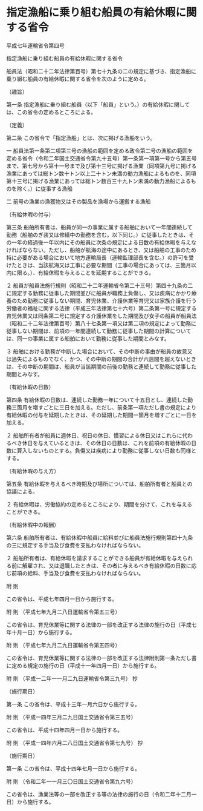 # 指定漁船に乗り組む船員の有給休暇に関する省令

平成七年運輸省令第四号

指定漁船に乗り組む船員の有給休暇に関する省令

船員法（昭和二十二年法律第百号）第七十九条の二の規定に基づき、指定漁船に乗り組む船員の有給休暇に関する省令を次のように定める。

（趣旨）

第一条 指定漁船に乗り組む船員（以下「船員」という。）の有給休暇に関しては、この省令の定めるところによる。

（定義）

第二条 この省令で「指定漁船」とは、次に掲げる漁船をいう。

一 船員法第一条第二項第三号の漁船の範囲を定める政令第二号の漁船の範囲を定める省令（令和二年国土交通省令第九十五号）第一条第一項第一号から第五号まで、第七号から第十一号まで及び第十三号に掲げる漁業（同項第九号に掲げる漁業にあっては総トン数十トン以上二十トン未満の動力漁船によるものを、同項第十三号に掲げる漁業にあっては総トン数百三十九トン未満の動力漁船によるものを除く。）に従事する漁船

二 前号の漁業の漁獲物又はその製品を漁場から運搬する漁船

（有給休暇の付与）

第三条 船舶所有者は、船員が同一の事業に属する船舶において一年間連続して勤務（船舶のぎ装又は修繕中の勤務を含む。以下同じ。）に従事したときは、その一年の経過後一年以内にその船員に次条の規定による日数の有給休暇を与えなければならない。ただし、船舶が航海の途中にあるとき、又は船舶の工事のため特に必要がある場合において地方運輸局長（運輸監理部長を含む。）の許可を受けたときは、当該航海又は工事に必要な期間（工事の場合にあっては、三箇月以内に限る。）、有給休暇を与えることを延期することができる。

２ 船員が船員法施行規則（昭和二十二年運輸省令第二十三号）第四十九条の二に規定する勤務に従事した期間並びに船員が職務上負傷し、又は疾病にかかり療養のため勤務に従事しない期間、育児休業、介護休業等育児又は家族介護を行う労働者の福祉に関する法律（平成三年法律第七十六号）第二条第一号に規定する育児休業又は同条第二号に規定する介護休業をした期間及び女子の船員が船員法（昭和二十二年法律第百号）第八十七条第一項又は第二項の規定によって勤務に従事しない期間は、前項の一年間連続して勤務に従事した期間の計算については、同一の事業に属する船舶において勤務に従事した期間とみなす。

３ 船舶における勤務が中断した場合において、その中断の事由が船員の故意又は過失によるものでなく、かつ、その中断の期間の合計が六週間を超えないときは、その中断の期間は、船員が当該期間の前後の勤務と連続して勤務に従事した期間とみなす。

（有給休暇の日数）

第四条 有給休暇の日数は、連続した勤務一年について十五日とし、連続した勤務三箇月を増すごとに三日を加える。ただし、前条第一項ただし書の規定により有給休暇の付与を延期したときは、その延期した期間一箇月を増すごとに一日を加える。

２ 船舶所有者が船員に週休日、祝日の休日、慣習による休日又はこれらに代わるべき休日を与えているときは、その休日の日数は、これを前項の有給休暇の日数に算入しないものとする。負傷又は疾病により勤務に従事しない日数も同様とする。

（有給休暇の与え方）

第五条 有給休暇を与えるべき時期及び場所については、船舶所有者と船員との協議による。

２ 有給休暇は、労働協約の定めるところにより、期間を分けて、これを与えることができる。

（有給休暇中の報酬）

第六条 船舶所有者は、有給休暇中船員に給料並びに船員法施行規則第四十九条の三に規定する手当及び食費を支払わなければならない。

２ 船舶所有者は、有給休暇を請求することができる船員が有給休暇を与えられる前に解雇され、又は退職したときは、その者に与えるべき有給休暇の日数に応じ前項の給料、手当及び食費を支払わなければならない。

附 則

この省令は、平成七年四月一日から施行する。

附 則 （平成七年九月二八日運輸省令第五三号）

この省令は、育児休業等に関する法律の一部を改正する法律の施行の日（平成七年十月一日）から施行する。

附 則 （平成七年九月二九日運輸省令第五四号）

この省令は、育児休業等に関する法律の一部を改正する法律附則第一条ただし書に定める規定の施行の日（平成十一年四月一日）から施行する。

附 則 （平成一二年一一月二九日運輸省令第三九号） 抄

（施行期日）

第一条 この省令は、平成十三年一月六日から施行する。

附 則 （平成一四年三月二九日国土交通省令第三五号）

この省令は、平成十四年四月一日から施行する。

附 則 （平成一四年六月二八日国土交通省令第七九号） 抄

（施行期日）

第一条 この省令は、平成十四年七月一日から施行する。

附 則 （令和二年一一月三〇日国土交通省令第九六号）

この省令は、漁業法等の一部を改正する等の法律の施行の日（令和二年十二月一日）から施行する。
